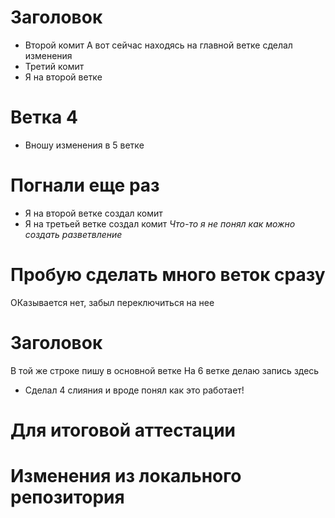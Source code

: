 # Заголовок
* Второй комит
А вот сейчас находясь на главной ветке сделал изменения
* Третий комит
* Я на второй ветке

# Ветка 4
* Вношу изменения в 5 ветке
# Погнали еще раз
* Я на второй ветке создал комит
* Я на третьей ветке создал комит
_Что-то я не понял как можно создать разветвление_


# Пробую сделать много веток сразу
ОКазывается нет, забыл переключиться на нее

# Заголовок
В той же строке пишу в основной ветке
На 6 ветке делаю запись здесь
* Сделал 4 слияния и вроде понял как это работает!

# Для итоговой аттестации
 # Изменения из локального репозитория
 